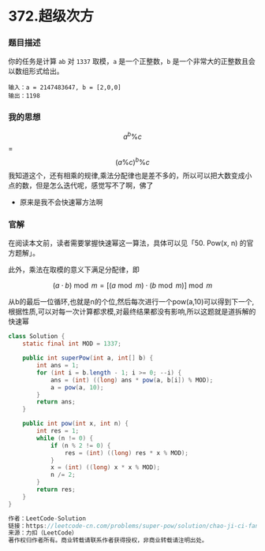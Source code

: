 # 372.超级次方

### 题目描述

你的任务是计算 `ab` 对 `1337` 取模，`a` 是一个正整数，`b` 是一个非常大的正整数且会以数组形式给出。

```
输入：a = 2147483647, b = [2,0,0]
输出：1198
```

### 我的思想

$$a^b\%c$$ = $$(a\%c)^b\%c$$我知道这个，还有相乘的规律,乘法分配律也是差不多的，所以可以把大数变成小点的数，但是怎么迭代呢，感觉写不了啊，佛了

- 原来是我不会快速幂方法啊

### 官解 

在阅读本文前，读者需要掌握快速幂这一算法，具体可以见「50. Pow(x, n) 的官方题解」。

此外，乘法在取模的意义下满足分配律，即

$$(a \cdot b) \bmod m = [(a \bmod m) \cdot (b \bmod m)] \bmod m$$


从b的最后一位循环,也就是n的个位,然后每次进行一个pow(a,10)可以得到下一个,根据性质,可以对每一次计算都求模,对最终结果都没有影响,所以这题就是道拆解的快速幂

```java
class Solution {
    static final int MOD = 1337;

    public int superPow(int a, int[] b) {
        int ans = 1;
        for (int i = b.length - 1; i >= 0; --i) {
            ans = (int) ((long) ans * pow(a, b[i]) % MOD);
            a = pow(a, 10);
        }
        return ans;
    }

    public int pow(int x, int n) {
        int res = 1;
        while (n != 0) {
            if (n % 2 != 0) {
                res = (int) ((long) res * x % MOD);
            }
            x = (int) ((long) x * x % MOD);
            n /= 2;
        }
        return res;
    }
}

作者：LeetCode-Solution
链接：https://leetcode-cn.com/problems/super-pow/solution/chao-ji-ci-fang-by-leetcode-solution-ow8j/
来源：力扣（LeetCode）
著作权归作者所有。商业转载请联系作者获得授权，非商业转载请注明出处。
```



